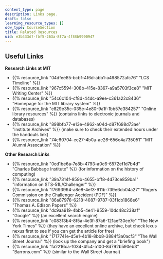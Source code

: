 ```yaml
---
content_type: page
description: Links page.
draft: false
learning_resource_types: []
ocw_type: CourseSection
title: Related Resources
uid: e3b433d7-fbf5-263a-8f7a-4f88b9990947
---
```

## Useful Links

**Research Links at MIT**

- {{% resource_link "04dfee85-bcbf-4f6d-abb1-a498572afc76" "LCS Timeline" %}}
- {{% resource_link "967c5594-308b-415e-8397-a9a5703f3ce8" "MIT Writing Center" %}}
- {{% resource_link "54c6c104-cf8d-44dc-a9ee-c361a22c8436" "Homepage for the MIT library system" %}}
- {{% resource_link "e829e35c-035e-4e80-9a1f-1bb57e384257" "Online library resources" %}} (contains links to electronic journals and databases)
- {{% resource_link "898bfb77-e13e-4962-a04d-d87f698d73ae" "Institute Archives" %}} (make sure to check their extended hours under the handouts link)
- {{% resource_link "74e60704-ec27-4b0a-ae26-656e4a735051" "MIT Alumni Assocation" %}}

**Other Research Links**

- {{% resource_link "0cd1be6a-7e8b-4793-a0c6-6572ef1d7b4d" "Charles Babbage Institute" %}} (for information on the history of computing)
- {{% resource_link "39a7314f-859b-4655-bff8-4d73ce859ba1" "Information on STS-51L/Challenger" %}}
- {{% resource_link "f7693994-a8e8-4ef3-911b-739e6cb04a27" "Rogers Commission on the Challenger Accident (PDF)" %}}
- {{% resource_link "86a87978-6218-4087-9787-03f1cb1868e6" "Thomas A. Edison Papers" %}}
- {{% resource_link "dc9aa919-4bb5-4e41-9559-10dc48c238af" "Google" %}} (an excellent search engine)
- {{% resource_link "c083f3b4-8f5a-4e3f-87a6-121aef30ee7e" "The New York Times" %}} (they have an excellent online archive, but check lexus nexus first to see if you can get the article for free)
- {{% resource_link "1717741e-d5e1-4b18-8bb8-3884f3a0acf3" "The Wall Street Journal" %}} (look up the company and get a "briefing book")
- {{% resource_link "fa2216ca-1034-4fc4-a100-8d792b590eb3" "Barrons.com" %}} (similar to the Wall Street Journal)